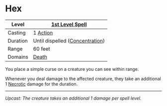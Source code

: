 # Hex

| Level    | [1st Level Spell](1st%20Level%20Spells.md)                            |
| -------- | --------------------------------------------------------------------- |
| Casting  | 1 [Action](../../../../Game%20Procedures/Core%20Procedures/Action.md) |
| Duration | Until dispelled ([Concentration](../../Concentration.md))             |
| Range    | 60 feet                                                               |
| Domains  | [Death](../../Spell%20Domains/Death.md)                               |

You place a simple curse on a creature you can see within range.

Whenever you deal damage to the affected creature, they take an additional 1 [Necrotic](../../../../Game%20Procedures/Combat/Damage%20Types/Necrotic.md) damage for the duration.

---
*Upcast: The creature takes an additional 1 damage per spell level.*
